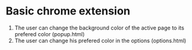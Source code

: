 # Basic chrome extension
1. The user can change the background color of the active page to its prefered color (popup.html)
2. The user can change his prefered color in the options (options.html)